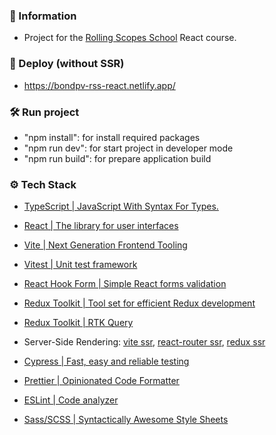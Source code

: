 ### 📝 Information
- Project for the [Rolling Scopes School](https://rs.school) React course.


### 🔗 Deploy (without SSR)
- https://bondpv-rss-react.netlify.app/

### 🛠️ Run project
- "npm install": for install required packages
- "npm run dev": for start project in developer mode
- "npm run build": for prepare application build

### ⚙️ Tech Stack

- [TypeScript | JavaScript With Syntax For Types.](https://www.typescriptlang.org/)
- [React | The library for user interfaces](https://react.dev/)
- [Vite | Next Generation Frontend Tooling](https://vitejs.dev/)
- [Vitest | Unit test framework](https://vitest.dev/)
- [React Hook Form | Simple React forms validation](https://react-hook-form.com/)
- [Redux Toolkit | Tool set for efficient Redux development](https://redux-toolkit.js.org/)
- [Redux Toolkit | RTK Query](https://redux-toolkit.js.org/rtk-query/overview)
- Server-Side Rendering: [vite ssr](https://vitejs.dev/guide/ssr.html), [react-router ssr](https://reactrouter.com/en/main/guides/ssr), [redux ssr](https://redux.js.org/usage/server-rendering)
- [Cypress | Fast, easy and reliable testing](https://www.cypress.io/)


- [Prettier | Opinionated Code Formatter](https://prettier.io/)
- [ESLint | Code analyzer](https://eslint.org/)
- [Sass/SCSS | Syntactically Awesome Style Sheets](https://sass-lang.com/)

